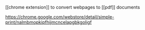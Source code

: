 [[chrome extension]] to convert webpages to [[pdf]] documents

https://chrome.google.com/webstore/detail/simple-print/nalmbmopkipfhijmcncelapgbkgoligf